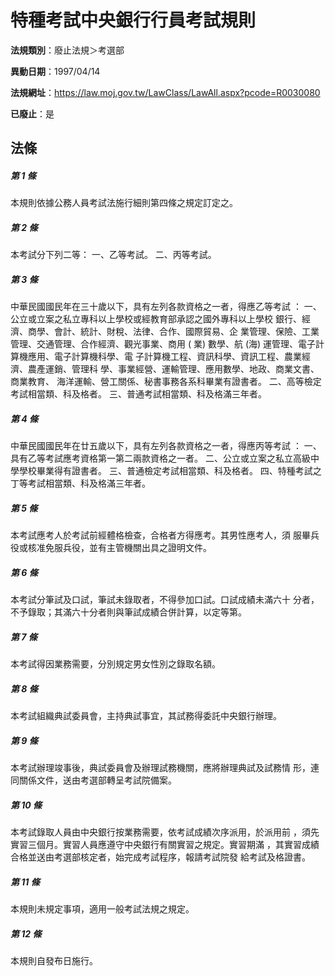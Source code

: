 # 特種考試中央銀行行員考試規則

**法規類別**：廢止法規＞考選部

**異動日期**：1997/04/14  

**法規網址**：https://law.moj.gov.tw/LawClass/LawAll.aspx?pcode=R0030080

**已廢止**：是



## 法條
##### 第 1 條
本規則依據公務人員考試法施行細則第四條之規定訂定之。

##### 第 2 條
本考試分下列二等：
一、乙等考試。
二、丙等考試。


##### 第 3 條
中華民國國民年在三十歲以下，具有左列各款資格之一者，得應乙等考試
：
一、公立或立案之私立專科以上學校或經教育部承認之國外專科以上學校
    銀行、經濟、商學、會計、統計、財稅、法律、合作、國際貿易、企
    業管理、保險、工業管理、交通管理、合作經濟、觀光事業、商用 (
    業) 數學、航 (海) 運管理、電子計算機應用、電子計算機科學、電
    子計算機工程、資訊科學、資訊工程、農業經濟、農產運銷、管理科
    學、事業經營、運輸管理、應用數學、地政、商業文書、商業教育、
    海洋運輸、營工關係、秘書事務各系科畢業有證書者。
二、高等檢定考試相當類、科及格者。
三、普通考試相當類、科及格滿三年者。


##### 第 4 條
中華民國國民年在廿五歲以下，具有左列各款資格之一者，得應丙等考試
：
一、具有乙等考試應考資格第一第二兩款資格之一者。
二、公立或立案之私立高級中學學校畢業得有證書者。
三、普通檢定考試相當類、科及格者。
四、特種考試之丁等考試相當類、科及格滿三年者。


##### 第 5 條
本考試應考人於考試前經體格檢查，合格者方得應考。其男性應考人，須
服畢兵役或核准免服兵役，並有主管機關出具之證明文件。

##### 第 6 條
本考試分筆試及口試，筆試未錄取者，不得參加口試。口試成績未滿六十
分者，不予錄取；其滿六十分者則與筆試成績合併計算，以定等第。

##### 第 7 條
本考試得因業務需要，分別規定男女性別之錄取名額。

##### 第 8 條
本考試組織典試委員會，主持典試事宜，其試務得委託中央銀行辦理。

##### 第 9 條
本考試辦理竣事後，典試委員會及辦理試務機關，應將辦理典試及試務情
形，連同關係文件，送由考選部轉呈考試院備案。

##### 第 10 條
本考試錄取人員由中央銀行按業務需要，依考試成績次序派用，於派用前
，須先實習三個月。實習人員應遵守中央銀行有關實習之規定。實習期滿
，其實習成績合格並送由考選部核定者，始完成考試程序，報請考試院發
給考試及格證書。

##### 第 11 條
本規則未規定事項，適用一般考試法規之規定。

##### 第 12 條
本規則自發布日施行。


